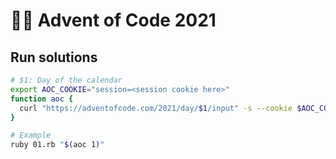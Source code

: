 # :christmas_tree::calendar: Advent of Code 2021

## Run solutions

```sh
# $1: Day of the calendar
export AOC_COOKIE="session=<session cookie here>"
function aoc {
  curl "https://adventofcode.com/2021/day/$1/input" -s --cookie $AOC_COOKIE
}

# Example
ruby 01.rb "$(aoc 1)"
```
